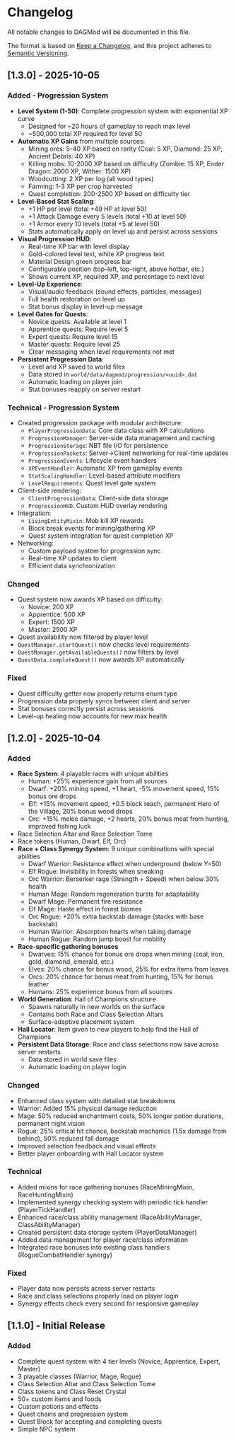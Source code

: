 # Changelog

All notable changes to DAGMod will be documented in this file.

The format is based on [Keep a Changelog](https://keepachangelog.com/en/1.0.0/),
and this project adheres to [Semantic Versioning](https://semver.org/spec/v2.0.0.html).

## [1.3.0] - 2025-10-05

### Added - Progression System
- **Level System (1-50)**: Complete progression system with exponential XP curve
  - Designed for ~20 hours of gameplay to reach max level
  - ~500,000 total XP required for level 50
- **Automatic XP Gains** from multiple sources:
  - Mining ores: 5-40 XP based on rarity (Coal: 5 XP, Diamond: 25 XP, Ancient Debris: 40 XP)
  - Killing mobs: 10-2000 XP based on difficulty (Zombie: 15 XP, Ender Dragon: 2000 XP, Wither: 1500 XP)
  - Woodcutting: 2 XP per log (all wood types)
  - Farming: 1-3 XP per crop harvested
  - Quest completion: 200-2500 XP based on difficulty tier
- **Level-Based Stat Scaling**:
  - +1 HP per level (total +49 HP at level 50)
  - +1 Attack Damage every 5 levels (total +10 at level 50)
  - +1 Armor every 10 levels (total +5 at level 50)
  - Stats automatically apply on level up and persist across sessions
- **Visual Progression HUD**:
  - Real-time XP bar with level display
  - Gold-colored level text, white XP progress text
  - Material Design green progress bar
  - Configurable position (top-left, top-right, above hotbar, etc.)
  - Shows current XP, required XP, and percentage to next level
- **Level-Up Experience**:
  - Visual/audio feedback (sound effects, particles, messages)
  - Full health restoration on level up
  - Stat bonus display in level-up message
- **Level Gates for Quests**:
  - Novice quests: Available at level 1
  - Apprentice quests: Require level 5
  - Expert quests: Require level 15
  - Master quests: Require level 25
  - Clear messaging when level requirements not met
- **Persistent Progression Data**:
  - Level and XP saved to world files
  - Data stored in `world/data/dagmod/progression/<uuid>.dat`
  - Automatic loading on player join
  - Stat bonuses reapply on server restart

### Technical - Progression System
- Created progression package with modular architecture:
  - `PlayerProgressionData`: Core data class with XP calculations
  - `ProgressionManager`: Server-side data management and caching
  - `ProgressionStorage`: NBT file I/O for persistence
  - `ProgressionPackets`: Server→Client networking for real-time updates
  - `ProgressionEvents`: Lifecycle event handlers
  - `XPEventHandler`: Automatic XP from gameplay events
  - `StatScalingHandler`: Level-based attribute modifiers
  - `LevelRequirements`: Quest level gate system
- Client-side rendering:
  - `ClientProgressionData`: Client-side data storage
  - `ProgressionHUD`: Custom HUD overlay rendering
- Integration:
  - `LivingEntityMixin`: Mob kill XP rewards
  - Block break events for mining/gathering XP
  - Quest system integration for quest completion XP
- Networking:
  - Custom payload system for progression sync
  - Real-time XP updates to client
  - Efficient data synchronization

### Changed
- Quest system now awards XP based on difficulty:
  - Novice: 200 XP
  - Apprentice: 500 XP
  - Expert: 1500 XP
  - Master: 2500 XP
- Quest availability now filtered by player level
- `QuestManager.startQuest()` now checks level requirements
- `QuestManager.getAvailableQuests()` now filters by level
- `QuestData.completeQuest()` now awards XP automatically

### Fixed
- Quest difficulty getter now properly returns enum type
- Progression data properly syncs between client and server
- Stat bonuses correctly persist across sessions
- Level-up healing now accounts for new max health

## [1.2.0] - 2025-10-04

### Added
- **Race System**: 4 playable races with unique abilities
  - Human: +25% experience gain from all sources
  - Dwarf: +20% mining speed, +1 heart, -5% movement speed, 15% bonus ore drops
  - Elf: +15% movement speed, +0.5 block reach, permanent Hero of the Village, 20% bonus wood drops
  - Orc: +15% melee damage, +2 hearts, 20% bonus meat from hunting, improved fishing luck
- Race Selection Altar and Race Selection Tome
- Race tokens (Human, Dwarf, Elf, Orc)
- **Race + Class Synergy System**: 9 unique combinations with special abilities
  - Dwarf Warrior: Resistance effect when underground (below Y=50)
  - Elf Rogue: Invisibility in forests when sneaking
  - Orc Warrior: Berserker rage (Strength + Speed) when below 30% health
  - Human Mage: Random regeneration bursts for adaptability
  - Dwarf Mage: Permanent fire resistance
  - Elf Mage: Haste effect in forest biomes
  - Orc Rogue: +20% extra backstab damage (stacks with base backstab)
  - Human Warrior: Absorption hearts when taking damage
  - Human Rogue: Random jump boost for mobility
- **Race-specific gathering bonuses**
  - Dwarves: 15% chance for bonus ore drops when mining (coal, iron, gold, diamond, emerald, etc.)
  - Elves: 20% chance for bonus wood, 25% for extra items from leaves
  - Orcs: 20% chance for bonus meat from hunting, 15% for bonus leather
  - Humans: 25% experience bonus from all sources
- **World Generation**: Hall of Champions structure
  - Spawns naturally in new worlds on the surface
  - Contains both Race and Class Selection Altars
  - Surface-adaptive placement system
- **Hall Locator**: Item given to new players to help find the Hall of Champions
- **Persistent Data Storage**: Race and class selections now save across server restarts
  - Data stored in world save files
  - Automatic loading on player login

### Changed
- Enhanced class system with detailed stat breakdowns
- Warrior: Added 15% physical damage reduction
- Mage: 50% reduced enchantment costs, 50% longer potion durations, permanent night vision
- Rogue: 25% critical hit chance, backstab mechanics (1.5x damage from behind), 50% reduced fall damage
- Improved selection feedback and visual effects
- Better player onboarding with Hall Locator system

### Technical
- Added mixins for race gathering bonuses (RaceMiningMixin, RaceHuntingMixin)
- Implemented synergy checking system with periodic tick handler (PlayerTickHandler)
- Enhanced race/class ability management (RaceAbilityManager, ClassAbilityManager)
- Created persistent data storage system (PlayerDataManager)
- Added data management for player race/class information
- Integrated race bonuses into existing class handlers (RogueCombatHandler synergy)

### Fixed
- Player data now persists across server restarts
- Race and class selections properly load on player login
- Synergy effects check every second for responsive gameplay

## [1.1.0] - Initial Release

### Added
- Complete quest system with 4 tier levels (Novice, Apprentice, Expert, Master)
- 3 playable classes (Warrior, Mage, Rogue)
- Class Selection Altar and Class Selection Tome
- Class tokens and Class Reset Crystal
- 50+ custom items and foods
- Custom potions and effects
- Quest chains and progression system
- Quest Block for accepting and completing quests
- Simple NPC system